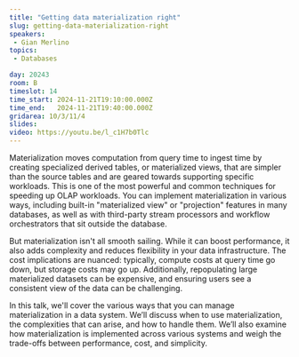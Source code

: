 ```yaml
---
title: "Getting data materialization right"
slug: getting-data-materialization-right
speakers:
 - Gian Merlino
topics: 
 - Databases

day: 20243
room: B
timeslot: 14
time_start: 2024-11-21T19:10:00.000Z
time_end:   2024-11-21T19:40:00.000Z
gridarea: 10/3/11/4
slides: 
video: https://youtu.be/l_c1H7b0Tlc
---
```


Materialization moves computation from query time to ingest time by creating specialized derived tables, or materialized views, that are simpler than the source tables and are geared towards supporting specific workloads. This is one of the most powerful and common techniques for speeding up OLAP workloads. You can implement materialization in various ways, including built-in "materialized view" or "projection" features in many databases, as well as with third-party stream processors and workflow orchestrators that sit outside the database.
 
But materialization isn't all smooth sailing. While it can boost performance, it also adds complexity and reduces flexibility in your data infrastructure. The cost implications are nuanced: typically, compute costs at query time go down, but storage costs may go up. Additionally, repopulating large materialized datasets can be expensive, and ensuring users see a consistent view of the data can be challenging.
  
In this talk, we'll cover the various ways that you can manage materialization in a data system. We’ll discuss when to use materialization, the complexities that can arise, and how to handle them. We’ll also examine how materialization is implemented across various systems and weigh the trade-offs between performance, cost, and simplicity.